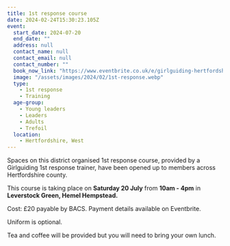 ```yaml
---
title: 1st response course
date: 2024-02-24T15:30:23.105Z
event:
  start_date: 2024-07-20
  end_date: ""
  address: null
  contact_name: null
  contact_email: null
  contact_number: ""
  book_now_link: "https://www.eventbrite.co.uk/e/girlguiding-hertfordshire-1st-response-course-tickets-834618766197"
  image: "/assets/images/2024/02/1st-response.webp"
  type:
    - 1st response
    - Training
  age-group:
    - Young leaders
    - Leaders
    - Adults
    - Trefoil
  location:
    - Hertfordshire, West
---
```

Spaces on this district organised 1st response course, provided by a Girlguiding 1st response trainer, have been opened up to members across Hertfordshire county.

This course is taking place on **Saturday 20 July** from **10am - 4pm** in **Leverstock Green, Hemel Hempstead.**

Cost: £20 payable by BACS. Payment details available on Eventbrite.

Uniform is optional.

Tea and coffee will be provided but you will need to bring your own lunch.

